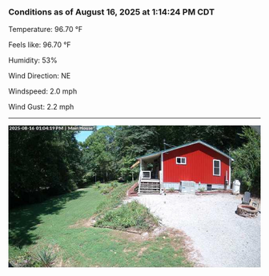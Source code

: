 ### Conditions as of August 16, 2025 at 1:14:24 PM CDT 

Temperature: 96.70 &deg;F

Feels like: 96.70 &deg;F

Humidity: 53%

Wind Direction: NE

Windspeed: 2.0 mph

Wind Gust: 2.2 mph

---

<img src="./images/latest.jpeg"/>

